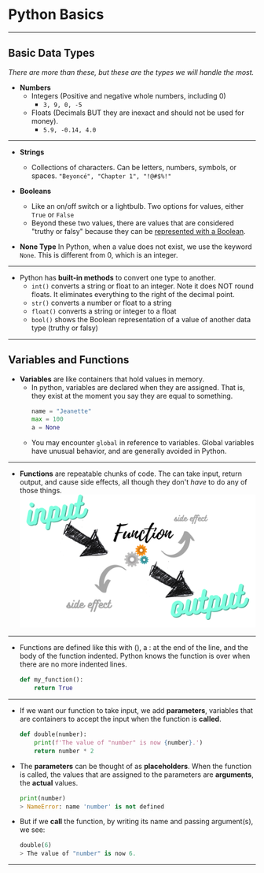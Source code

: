 # Python Basics

---
## Basic Data Types
_There are more than these, but these are the types we will handle the most._

- **Numbers**  
	- Integers (Positive and negative whole numbers, including 0) 
		- ```3, 9, 0, -5```   
	- Floats (Decimals BUT they are inexact and should not be used for money).  
		- ```5.9, -0.14, 4.0```

---

- **Strings**
	- Collections of characters. Can be letters, numbers, symbols, or spaces.
		```"Beyoncé", "Chapter 1", "!@#$%!"```  

- **Booleans**
	- Like an on/off switch or a lightbulb. Two options for values, either ```True``` or ```False```  
	- Beyond these two values, there are values that are considered "truthy or falsy" because they can be [represented with a Boolean](https://www.freecodecamp.org/news/truthy-and-falsy-values-in-python/).

- **None Type**
	In Python, when a value does not exist, we use the keyword ```None```. This is different from 0, which is an integer.
---

- Python has **built-in methods** to convert one type to another.
	- ```int()``` converts a string or float to an integer. Note it does NOT round floats. It eliminates everything to the right of the decimal point.
	- ```str()``` converts a number or float to a string
	- ```float()``` converts a string or integer to a float
	- ```bool()``` shows the Boolean representation of a value of another data type (truthy or falsy)
___

## Variables and Functions

- **Variables** are like containers that hold values in memory. 
	- In python, variables are declared when they are assigned. That is, they exist at the moment you say they are equal to something.  
		```py
		name = "Jeanette"
		max = 100
		a = None
	- You may encounter ```global``` in reference to variables. Global variables have unusual behavior, and are generally avoided in Python.
---
- **Functions** are repeatable chunks of code. The can take input, return output, and cause side effects, all though they don't *have* to do any of those things. ![Function](function.png "Function")

---
- Functions are defined like this with (), a : at the end of the line, and the body of the function indented. Python knows the function is over when there are no more indented lines. 
	```py
	def my_function():
		return True
	```
---

- If we want our function to take input, we add **parameters**, variables that are containers to accept the input when the function is **called**.
	```py
	def double(number):
		print(f'The value of "number" is now {number}.')
		return number * 2
	```
- The **parameters** can be thought of as **placeholders**. When the function is called, the values that are assigned to the parameters are **arguments**, the **actual** values.
	```py
	print(number)
	> NameError: name 'number' is not defined
	```
- But if we **call** the function, by writing its name and passing argument(s), we see:
	```py
	double(6)
	> The value of "number" is now 6.
	```
---
